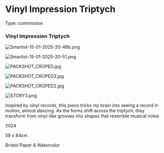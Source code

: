 # Vinyl Impression Triptych

Type: commission

### Vinyl Impression Triptych

![Smartist-15-01-2025-20-48b.png](Vinyl%20Impression%20Triptych%2013ba48ebf7d7808a814bec52ef1ba39d/Smartist-15-01-2025-20-48b.png)

![Smartist-15-01-2025-20-51.png](Vinyl%20Impression%20Triptych%2013ba48ebf7d7808a814bec52ef1ba39d/Smartist-15-01-2025-20-51.png)

![PACKSHOT_CROPED.jpg](Vinyl%20Impression%20Triptych%2013ba48ebf7d7808a814bec52ef1ba39d/PACKSHOT_CROPED.jpg)

![PACKSHOT_CROPED3.jpg](Vinyl%20Impression%20Triptych%2013ba48ebf7d7808a814bec52ef1ba39d/PACKSHOT_CROPED3.jpg)

![PACKSHOT_CROPED2.jpg](Vinyl%20Impression%20Triptych%2013ba48ebf7d7808a814bec52ef1ba39d/PACKSHOT_CROPED2.jpg)

![STORY3.png](Vinyl%20Impression%20Triptych%2013ba48ebf7d7808a814bec52ef1ba39d/STORY3.png)

Inspired by vinyl records, this piece tricks my brain into seeing a record in motion, almost dancing. As the forms shift across the triptych, they transform from vinyl-like grooves into shapes that resemble musical notes

2024

59 x 84cm

Bristol Paper & Watercolor